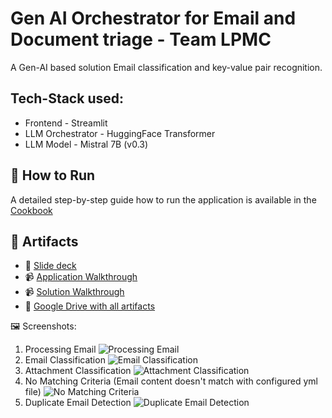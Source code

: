 # Gen AI Orchestrator for Email and  Document triage - Team LPMC

A Gen-AI based solution Email classification and key-value pair recognition.

## Tech-Stack used:
- Frontend - Streamlit
- LLM Orchestrator - HuggingFace Transformer
- LLM Model - Mistral 7B (v0.3)

## 🏃 How to Run
A detailed step-by-step guide how to run the application is available in the [Cookbook](https://github.com/EashwarPrabu/gaied-lpmcai-main/blob/main/code/src/README.md)

## 🎥 Artifacts
- 🔗 [Slide deck](https://github.com/EashwarPrabu/gaied-lpmcai-main/blob/main/artifacts/demo/lpmcai-presentation.pptx)
- 📹 [Application Walkthrough](https://github.com/EashwarPrabu/gaied-lpmcai-main/blob/main/artifacts/demo/code-demo-walkthrough-lpmc-ai.mp4)
- 📹 [Solution Walkthrough](https://github.com/EashwarPrabu/gaied-lpmcai-main/blob/main/artifacts/demo/PPT-demo-lpmc-ai.mp4)
- 🔗 [Google Drive with all artifacts](https://drive.google.com/drive/folders/1xjj2cxprQ_oaXkfa74QZUSVDuAAG89dw)
  
🖼️ Screenshots:
1. Processing Email
![Processing Email](/artifacts/demo/Processing-Email.png)
2. Email Classification
![Email Classification](/artifacts/demo/Email%20Classification.png)
3. Attachment Classification
![Attachment Classification](/artifacts/demo/Attachment%20Classification.png)
4. No Matching Criteria (Email content doesn't match with configured yml file)
![No Matching Criteria](/artifacts/demo/No%20Matching%20Criteria.png)
5. Duplicate Email Detection
![Duplicate Email Detection](/artifacts/demo/Duplicate%20Email.png)
